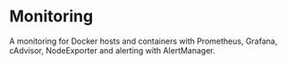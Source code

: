 # Monitoring

A monitoring for Docker hosts and containers with Prometheus, Grafana, cAdvisor, NodeExporter and alerting with AlertManager.